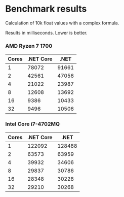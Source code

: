 # Benchmark results

Calculation of 10k float values with a complex formula.

Results in milliseconds. Lower is better.

### AMD Ryzen 7 1700
| Cores 	| .NET Core 	| .NET  	|
|--------	|-----------	|-------	|
| 1      	| 78072     	| 91661 	|
| 2      	| 42561     	| 47056 	|
| 4      	| 21022     	| 23987 	|
| 8      	| 12608     	| 13692 	|
| 16     	| 9386      	| 10433 	|
| 32     	| 9496      	| 10506 	|

### Intel Core i7-4702MQ	
| Cores 	| .NET Core 	| .NET   	|
|-------	|-----------	|--------	|
| 1     	| 122092    	| 128488 	|
| 2     	| 63573     	| 63959  	|
| 4     	| 39932     	| 34606  	|
| 8     	| 29837     	| 30786  	|
| 16    	| 28348     	| 30228  	|
| 32    	| 29210     	| 30268  	|
